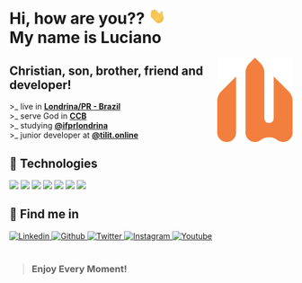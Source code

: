 # **Hi**, how are you?? <img src="assets/gifs/wave.gif" width="30px">  <br/> My name is **Luciano**

<a href="https://www.weslen.dev/">
  <img
      align="right"
      height="150"
      src="assets/images/logo.svg"
      alt="Logo"
  />
</a>

## **Christian, son, brother, friend and developer!**

&gt;_ live in **[Londrina/PR - Brazil](https://www.google.com/maps/place/Londrina,+PR/@-23.321264,-51.2358034,12z/data=!3m1!4b1!4m5!3m4!1s0x94eb435a57af586d:0x23ac11a5c614f971!8m2!3d-23.3044524!4d-51.1695824)**
<br/>
&gt;_ serve God in **[CCB](https://www.congregacaocristanobrasil.org.br)**
<br/>
&gt;_ studying **[@ifprlondrina](https://londrina.ifpr.edu.br)**
<br/>
&gt;_ junior developer at **[@tilit.online](https://tilit.com.br)**
<br/>

## 🔧 **Technologies**

![](https://img.shields.io/badge/Code-Javascript-informational?style=for-the-badge&logo=javascript&logoColor=D99379&color=D99379)
![](https://img.shields.io/badge/Code-Python-informational?style=for-the-badge&logo=python&logoColor=D99379&color=D99379)
![](https://img.shields.io/badge/Web-HTML5-informational?style=for-the-badge&logo=html5&logoColor=D99379&color=D99379)
![](https://img.shields.io/badge/Web-CSS3-informational?style=for-the-badge&logo=css3&logoColor=D99379&color=D99379)
![](https://img.shields.io/badge/Frontend-VueJS-informational?style=for-the-badge&logo=vue.js&logoColor=D99379&color=D99379)
![](https://img.shields.io/badge/Backend-NodeJS-informational?style=for-the-badge&logo=node.js&logoColor=D99379&color=D99379)
![](https://img.shields.io/badge/Database-MongoDB-informational?style=for-the-badge&logo=mongodb&logoColor=D99379&color=D99379)


## 🔎 **Find me in**

<a href="https://www.linkedin.com/in/weslendev/">
  <img
    src="https://img.shields.io/badge/weslendev-informational?style=for-the-badge&logo=linkedin&logoColor=white&color=426A8C"
    alt="Linkedin"
  />
</a>
<a href="https://www.github.com/devweslen/">
  <img
    src="https://img.shields.io/badge/devweslen-informational?style=for-the-badge&logo=github&logoColor=white&color=426A8C"
    alt="Github"
  />
</a>
<a href="https://www.twitter.com/weslendev/">
  <img
    src="https://img.shields.io/badge/weslendev-informational?style=for-the-badge&logo=twitter&logoColor=white&color=426A8C"
    alt="Twitter"
  />
</a>
<a href="https://www.instagram.com/weslendev/">
  <img
    src="https://img.shields.io/badge/weslendev-informational?style=for-the-badge&logo=Instagram&logoColor=white&color=426A8C"
    alt="Instagram"
  />
</a>
<a href="https://www.youtube.com/channel/UCKiSOLXbf8zVdDJ6VfiPzgA">
  <img
    src="https://img.shields.io/badge/Luciano%20Weslen-informational?style=for-the-badge&logo=youtube&logoColor=white&color=426A8C"
    alt="Youtube"
  />
</a>

<br/>
<br/>

> ### **Enjoy Every Moment**!
